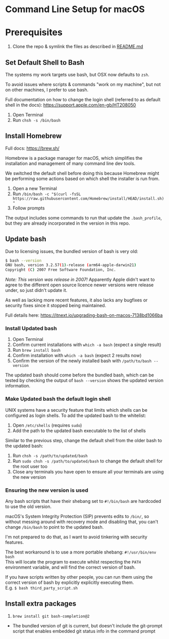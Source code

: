 # Command Line Setup for macOS

# Prerequisites

1. Clone the repo & symlink the files as described in [README.md](README.md)

## Set Default Shell to Bash

The systems my work targets use bash, but OSX now defaults to `zsh`.

To avoid issues where scripts & commands "work on my machine", but not on other machines, I prefer to use bash.

Full documentation on how to change the login shell (referred to as default shell in the docs): https://support.apple.com/en-gb/HT208050

1. Open Terminal
1. Run `chsh -s /bin/bash`

## Install Homebrew

Full docs: https://brew.sh/

Homebrew is a package manager for macOS, which simplifies the installation and management of many command line dev tools.

We switched the default shell before doing this because Homebrew might be performing some actions based on which shell the installer is run from.

1. Open a new Terminal
1. Run `/bin/bash -c "$(curl -fsSL https://raw.githubusercontent.com/Homebrew/install/HEAD/install.sh)"`
1. Follow prompts

The output includes some commands to run that update the `.bash_profile`, but they are already incorporated in the version in this repo.

## Update bash

Due to licensing issues, the bundled version of bash is very old:
```bash
$ bash --version
GNU bash, version 3.2.57(1)-release (arm64-apple-darwin21)
Copyright (C) 2007 Free Software Foundation, Inc.
```
_Note: This version was release in 2007!_ Apparently Apple didn't want to agree to the different open source licence newer versions were release under, so just didn't update it.

As well as lacking more recent features, it also lacks any bugfixes or security fixes since it stopped being maintained.

Full details here: https://itnext.io/upgrading-bash-on-macos-7138bd1066ba

### Install Updated bash

1. Open Terminal
1. Confirm current installations with `which -a bash` (expect a single result)
1. Run `brew install bash`
1. Confirm installation with `which -a bash` (expect 2 results now)
1. Confirm the version of the newly installed bash with `/path/to/bash --version`

The updated bash should come before the bundled bash, which can be tested by checking the output of `bash --version` shows the updated version information.

### Make Updated bash the default login shell

UNIX systems have a security feature that limits which shells can be configured as login shells.
To add the updated bash to the whitelist:

1. Open `/etc/shells` (requires `sudo`) 
1. Add the path to the updated bash executable to the list of shells

Similar to the previous step, change the default shell from the older bash to the updated bash:

1. Run `chsh -s /path/to/updated/bash`
1. Run `sudo chsh -s /path/to/updated/bash` to change the default shell for the root user too
1. Close any terminals you have open to ensure all your terminals are using the new version

### Ensuring the new version is used
Any bash scripts that have their shebang set to `#!/bin/bash` are hardcoded to use the old version.

macOS's System Integrity Protection (SIP) prevents edits to `/bin/`, so without messing around with recovery mode and disabling that, you can't change `/bin/bash` to point to the updated bash.

I'm not prepared to do that, as I want to avoid tinkering with security features.

The best workaround is to use a more portable shebang: `#!/usr/bin/env bash`  
This will locate the program to execute whilst respecting the `PATH` environment variable, and will find the correct version of bash.

If you have scripts written by other people, you can run them using the correct version of bash by explicitly explicitly executing them.  
E.g. `$ bash third_party_script.sh`


## Install extra packages
 
 1. `brew install git bash-completion@2`
   * The bundled version of git is current, but doesn't include the git-prompt script that enables embedded git status info in the command prompt
